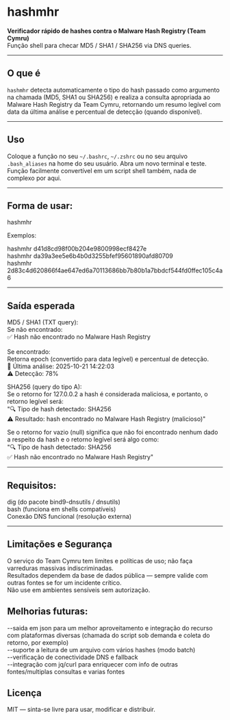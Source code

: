 # hashmhr

**Verificador rápido de hashes contra o Malware Hash Registry (Team Cymru)**  
Função shell para checar MD5 / SHA1 / SHA256 via DNS queries.

---

## O que é
`hashmhr` detecta automaticamente o tipo do hash passado como argumento na chamada (MD5, SHA1 ou SHA256) e realiza a consulta apropriada ao Malware Hash Registry da Team Cymru, retornando um resumo legível com data da última análise e percentual de detecção (quando disponível).

---

## Uso

Coloque a função no seu `~/.bashrc`, `~/.zshrc` ou no seu arquivo `.bash_aliases` na home do seu usuário. Abra um novo terminal e teste.
Função facilmente convertível em um script shell também, nada de complexo por aqui.

---

## Forma de usar:

hashmhr <hash>

Exemplos:

hashmhr d41d8cd98f00b204e9800998ecf8427e </br>
hashmhr da39a3ee5e6b4b0d3255bfef95601890afd80709 </br>
hashmhr 2d83c4d620866f4ae647ed6a70113686bb7b80b1a7bbdcf544fd0ffec105c4a6 </br>
 
---

## Saída esperada

MD5 / SHA1 (TXT query):</br>
Se não encontrado: </br>
✅ Hash não encontrado no Malware Hash Registry</br>
</br>
Se encontrado: </br>
Retorna epoch (convertido para data legível) e percentual de detecção.</br>
📅 Última análise: 2025-10-21 14:22:03</br>
⚠️  Detecção: 78%</br>


SHA256 (query do tipo A):</br>
Se o retorno for 127.0.0.2 a hash é considerada maliciosa, e portanto, o retorno legível será:</br>
"🔍 Tipo de hash detectado: SHA256</br>
⚠️  Resultado: hash encontrado no Malware Hash Registry (malicioso)"</br>

Se o retorno for vazio (null) significa que não foi encontrado nenhum dado a respeito da hash e o retorno legível será algo como:</br>
"🔍 Tipo de hash detectado: SHA256</br>
✅ Hash não encontrado no Malware Hash Registry"</br>

---

## Requisitos:
dig (do pacote bind9-dnsutils / dnsutils)</br>
bash (funciona em shells compatíveis)</br>
Conexão DNS funcional (resolução externa)</br>

---

## Limitações e Segurança
O serviço do Team Cymru tem limites e políticas de uso; não faça varreduras massivas indiscriminadas.</br>
Resultados dependem da base de dados pública — sempre valide com outras fontes se for um incidente crítico.</br>
Não use em ambientes sensíveis sem autorização.</br>

## Melhorias futuras:

--saida em json para um melhor aproveitamento e integração do recurso com plataformas diversas (chamada do script sob demanda e coleta do retorno, por exemplo)</br>
--suporte a leitura de um arquivo com vários hashes (modo batch)</br>
--verificação de conectividade DNS e fallback</br>
--integração com jq/curl para enriquecer com info de outras fontes/multiplas consultas e varias fontes</br>

## Licença
MIT — sinta-se livre para usar, modificar e distribuir.
